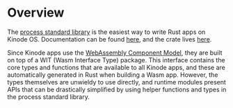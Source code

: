 # Overview

The [process standard library](https://github.com/uqbar-dao/process_lib) is the easiest way to write Rust apps on Kinode OS.
Documentation can be found [here](https://docs.rs/kinode_process_lib), and the crate lives [here](https://crates.io/crates/kinode_process_lib).

Since Kinode apps use the [WebAssembly Component Model](https://component-model.bytecodealliance.org/), they are built on top of a WIT (Wasm Interface Type) package.
This interface contains the core types and functions that are available to all Kinode apps, and these are automatically generated in Rust when building a Wasm app.
However, the types themselves are unwieldy to use directly, and runtime modules present APIs that can be drastically simplified by using helper functions and types in the process standard library.
